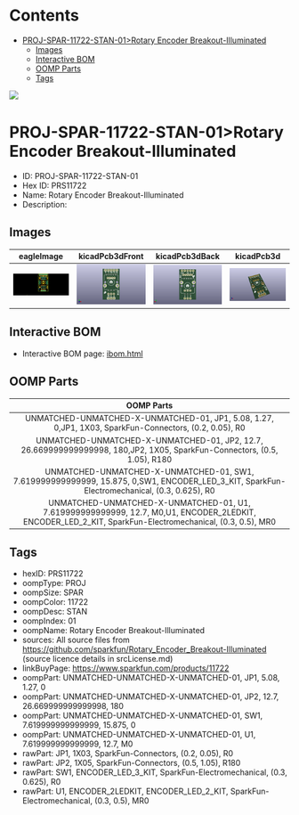 



Contents
========

* [PROJ-SPAR-11722-STAN-01>Rotary Encoder Breakout-Illuminated](#proj-spar-11722-stan-01rotary-encoder-breakout-illuminated)
	* [Images](#images)
	* [Interactive BOM](#interactive-bom)
	* [OOMP Parts](#oomp-parts)
	* [Tags](#tags)
  
![][im]
# PROJ-SPAR-11722-STAN-01>Rotary Encoder Breakout-Illuminated

- ID: PROJ-SPAR-11722-STAN-01
- Hex ID: PRS11722
- Name: Rotary Encoder Breakout-Illuminated
- Description: 

## Images
  
  

|eagleImage|kicadPcb3dFront|kicadPcb3dBack|kicadPcb3d|
| :---: | :---: | :---: | :---: |
|[![eagleImage](eagleImage_140.png)](eagleImage_600.png)|[![kicadPcb3dFront](kicadPcb3dFront_140.png)](kicadPcb3dFront_600.png)|[![kicadPcb3dBack](kicadPcb3dBack_140.png)](kicadPcb3dBack_600.png)|[![kicadPcb3d](kicadPcb3d_140.png)](kicadPcb3d_600.png)|

## Interactive BOM

- Interactive BOM page: [ibom.html](kicad/bom/ibom.html)

## OOMP Parts
  

|OOMP Parts|
| :---: |
|UNMATCHED-UNMATCHED-X-UNMATCHED-01, JP1, 5.08, 1.27, 0,JP1, 1X03, SparkFun-Connectors, (0.2, 0.05), R0|
|UNMATCHED-UNMATCHED-X-UNMATCHED-01, JP2, 12.7, 26.669999999999998, 180,JP2, 1X05, SparkFun-Connectors, (0.5, 1.05), R180|
|UNMATCHED-UNMATCHED-X-UNMATCHED-01, SW1, 7.619999999999999, 15.875, 0,SW1, ENCODER_LED_3_KIT, SparkFun-Electromechanical, (0.3, 0.625), R0|
|UNMATCHED-UNMATCHED-X-UNMATCHED-01, U1, 7.619999999999999, 12.7, M0,U1, ENCODER_2LEDKIT, ENCODER_LED_2_KIT, SparkFun-Electromechanical, (0.3, 0.5), MR0|

## Tags

- hexID: PRS11722
- oompType: PROJ
- oompSize: SPAR
- oompColor: 11722
- oompDesc: STAN
- oompIndex: 01
- oompName: Rotary Encoder Breakout-Illuminated
- sources: All source files from https://github.com/sparkfun/Rotary_Encoder_Breakout-Illuminated (source licence details in srcLicense.md)
- linkBuyPage: https://www.sparkfun.com/products/11722
- oompPart: UNMATCHED-UNMATCHED-X-UNMATCHED-01, JP1, 5.08, 1.27, 0
- oompPart: UNMATCHED-UNMATCHED-X-UNMATCHED-01, JP2, 12.7, 26.669999999999998, 180
- oompPart: UNMATCHED-UNMATCHED-X-UNMATCHED-01, SW1, 7.619999999999999, 15.875, 0
- oompPart: UNMATCHED-UNMATCHED-X-UNMATCHED-01, U1, 7.619999999999999, 12.7, M0
- rawPart: JP1, 1X03, SparkFun-Connectors, (0.2, 0.05), R0
- rawPart: JP2, 1X05, SparkFun-Connectors, (0.5, 1.05), R180
- rawPart: SW1, ENCODER_LED_3_KIT, SparkFun-Electromechanical, (0.3, 0.625), R0
- rawPart: U1, ENCODER_2LEDKIT, ENCODER_LED_2_KIT, SparkFun-Electromechanical, (0.3, 0.5), MR0



[im]: kicadPcb3d_450.png
